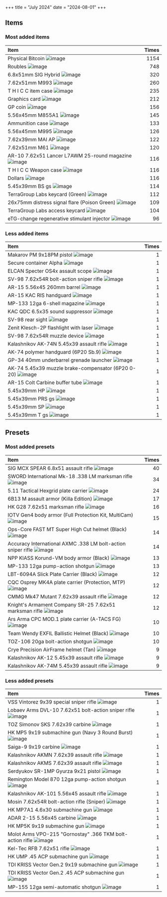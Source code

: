 +++
title = "July 2024"
date = "2024-08-01"
+++

## Items

### Most added items

| Item  | Times |
|:------|------:|
Physical Bitcoin ![image](https://assets.tarkov.dev/59faff1d86f7746c51718c9c-512.webp)|1154
Roubles ![image](https://assets.tarkov.dev/5449016a4bdc2d6f028b456f-512.webp)|748
6.8x51mm SIG Hybrid ![image](https://assets.tarkov.dev/6529243824cbe3c74a05e5c1-512.webp)|320
7.62x51mm M993 ![image](https://assets.tarkov.dev/5efb0c1bd79ff02a1f5e68d9-512.webp)|260
T H I C C item case ![image](https://assets.tarkov.dev/5c0a840b86f7742ffa4f2482-512.webp)|235
Graphics card ![image](https://assets.tarkov.dev/57347ca924597744596b4e71-512.webp)|212
GP coin ![image](https://assets.tarkov.dev/5d235b4d86f7742e017bc88a-512.webp)|156
5.56x45mm M855A1 ![image](https://assets.tarkov.dev/54527ac44bdc2d36668b4567-512.webp)|145
Ammunition case ![image](https://assets.tarkov.dev/5aafbde786f774389d0cbc0f-512.webp)|133
5.56x45mm M995 ![image](https://assets.tarkov.dev/59e690b686f7746c9f75e848-512.webp)|126
7.62x39mm MAI AP ![image](https://assets.tarkov.dev/601aa3d2b2bcb34913271e6d-512.webp)|122
7.62x51mm M61 ![image](https://assets.tarkov.dev/5a6086ea4f39f99cd479502f-512.webp)|120
AR-10 7.62x51 Lancer L7AWM 25-round magazine ![image](https://assets.tarkov.dev/65293c7a17e14363030ad308-512.webp)|116
T H I C C Weapon case ![image](https://assets.tarkov.dev/5b6d9ce188a4501afc1b2b25-512.webp)|116
Dollars ![image](https://assets.tarkov.dev/5696686a4bdc2da3298b456a-512.webp)|116
5.45x39mm BS gs ![image](https://assets.tarkov.dev/56dff026d2720bb8668b4567-512.webp)|114
TerraGroup Labs keycard (Green) ![image](https://assets.tarkov.dev/5c1d0dc586f7744baf2e7b79-512.webp)|112
26x75mm distress signal flare (Poison Green) ![image](https://assets.tarkov.dev/635267f063651329f75a4ee8-512.webp)|109
TerraGroup Labs access keycard ![image](https://assets.tarkov.dev/5c94bbff86f7747ee735c08f-512.webp)|104
eTG-change regenerative stimulant injector ![image](https://assets.tarkov.dev/5c0e534186f7747fa1419867-512.webp)|96

### Less added items

| Item  | Times |
|:------|------:|
Makarov PM 9x18PM pistol ![image](https://assets.tarkov.dev/5448bd6b4bdc2dfc2f8b4569-512.webp)|1
Secure container Alpha ![image](https://assets.tarkov.dev/544a11ac4bdc2d470e8b456a-512.webp)|1
ELCAN Specter OS4x assault scope ![image](https://assets.tarkov.dev/544a3f024bdc2d1d388b4568-512.webp)|1
SV-98 7.62x54R bolt-action sniper rifle ![image](https://assets.tarkov.dev/55801eed4bdc2d89578b4588-512.webp)|1
AR-15 5.56x45 260mm barrel ![image](https://assets.tarkov.dev/55d35ee94bdc2d61338b4568-512.webp)|1
AR-15 KAC RIS handguard ![image](https://assets.tarkov.dev/55d459824bdc2d892f8b4573-512.webp)|1
MP-133 12ga 6-shell magazine ![image](https://assets.tarkov.dev/55d484b44bdc2d1d4e8b456d-512.webp)|1
KAC QDC 6.5x35 sound suppressor ![image](https://assets.tarkov.dev/55d617094bdc2d89028b4568-512.webp)|1
SV-98 rear sight ![image](https://assets.tarkov.dev/56083e1b4bdc2dc8488b4572-512.webp)|1
Zenit Klesch-2P flashlight with laser ![image](https://assets.tarkov.dev/560d657b4bdc2da74d8b4572-512.webp)|1
SV-98 7.62x54R muzzle device ![image](https://assets.tarkov.dev/560e620e4bdc2d724b8b456b-512.webp)|1
Kalashnikov AK-74N 5.45x39 assault rifle ![image](https://assets.tarkov.dev/5644bd2b4bdc2d3b4c8b4572-512.webp)|1
AK-74 polymer handguard (6P20 Sb.9) ![image](https://assets.tarkov.dev/5648b1504bdc2d9d488b4584-512.webp)|1
GP-34 40mm underbarrel grenade launcher ![image](https://assets.tarkov.dev/5648b62b4bdc2d9d488b4585-512.webp)|1
AK-74 5.45x39 muzzle brake-compensator (6P20 0-20) ![image](https://assets.tarkov.dev/5649aa744bdc2ded0b8b457e-512.webp)|1
AR-15 Colt Carbine buffer tube ![image](https://assets.tarkov.dev/5649be884bdc2d79388b4577-512.webp)|1
5.45x39mm HP ![image](https://assets.tarkov.dev/56dff216d2720bbd668b4568-512.webp)|1
5.45x39mm PRS gs ![image](https://assets.tarkov.dev/56dff338d2720bbd668b4569-512.webp)|1
5.45x39mm SP ![image](https://assets.tarkov.dev/56dff421d2720b5f5a8b4567-512.webp)|1
5.45x39mm T gs ![image](https://assets.tarkov.dev/56dff4a2d2720bbd668b456a-512.webp)|1

## Presets

### Most added presets

| Item  | Times |
|:------|------:|
SIG MCX SPEAR 6.8x51 assault rifle ![image](https://assets.tarkov.dev/657eb3773271d8578610fe28-512.webp)|40
SWORD International Mk-18 .338 LM marksman rifle ![image](https://assets.tarkov.dev/5fd25119dd870108a754a163-512.webp)|34
5.11 Tactical Hexgrid plate carrier ![image](https://assets.tarkov.dev/6576676d86f11bca4106d37b-512.webp)|24
6B13 M assault armor (Killa Edition) ![image](https://assets.tarkov.dev/657665e2303700411c0242b2-512.webp)|17
HK G28 7.62x51 marksman rifle ![image](https://assets.tarkov.dev/6193e590069d61205d490dd8-512.webp)|16
IOTV Gen4 body armor (Full Protection Kit, MultiCam) ![image](https://assets.tarkov.dev/65766910303700411c0242da-512.webp)|15
Ops-Core FAST MT Super High Cut helmet (Black) ![image](https://assets.tarkov.dev/657fa7c0e65c0122b70ffdb0-512.webp)|14
Accuracy International AXMC .338 LM bolt-action sniper rifle ![image](https://assets.tarkov.dev/62973e474bb5ab23071c2a70-512.webp)|14
NPP KlASS Korund-VM body armor (Black) ![image](https://assets.tarkov.dev/65766278526e320fbe0357d4-512.webp)|13
MP-133 12ga pump-action shotgun ![image](https://assets.tarkov.dev/584148f2245977598f1ad387-512.webp)|13
LBT-6094A Slick Plate Carrier (Black) ![image](https://assets.tarkov.dev/657666ca303700411c0242c6-512.webp)|12
CQC Osprey MK4A plate carrier (Protection, MTP) ![image](https://assets.tarkov.dev/657664ae303700411c02428c-512.webp)|12
CMMG Mk47 Mutant 7.62x39 assault rifle ![image](https://assets.tarkov.dev/60b7d76e2a3c79100f1979de-512.webp)|12
Knight's Armament Company SR-25 7.62x51 marksman rifle ![image](https://assets.tarkov.dev/5e03511086f7744ccb1fb6cf-512.webp)|12
Ars Arma CPC MOD.1 plate carrier (A-TACS FG) ![image](https://assets.tarkov.dev/6576667d526e320fbe035806-512.webp)|10
Team Wendy EXFIL Ballistic Helmet (Black) ![image](https://assets.tarkov.dev/6571200b6fe59548840cb53a-512.webp)|10
TOZ-106 20ga bolt-action shotgun ![image](https://assets.tarkov.dev/5a3a859786f7747e2305e8bf-512.webp)|10
Crye Precision AirFrame helmet (Tan) ![image](https://assets.tarkov.dev/657fa92de65c0122b70ffdb9-512.webp)|9
Kalashnikov AK-12 5.45x39 assault rifle ![image](https://assets.tarkov.dev/64c1510bda0f6d156000cc17-512.webp)|9
Kalashnikov AK-74M 5.45x39 assault rifle ![image](https://assets.tarkov.dev/5acf7db286f7743a9c7092e3-512.webp)|9

### Less added presets

| Item  | Times |
|:------|------:|
VSS Vintorez 9x39 special sniper rifle ![image](https://assets.tarkov.dev/58414a3f2459775a77263531-512.webp)|1
Lobaev Arms DVL-10 7.62x51 bolt-action sniper rifle ![image](https://assets.tarkov.dev/58dffc5d86f77407c744a847-512.webp)|1
TOZ Simonov SKS 7.62x39 carbine ![image](https://assets.tarkov.dev/58dffce486f77409f40f8162-512.webp)|1
HK MP5 9x19 submachine gun (Navy 3 Round Burst) ![image](https://assets.tarkov.dev/59411aa786f7747aeb37f9a5-512.webp)|1
Saiga-9 9x19 carbine ![image](https://assets.tarkov.dev/5a13df5286f774032f5454a0-512.webp)|1
Kalashnikov AKMN 7.62x39 assault rifle ![image](https://assets.tarkov.dev/5a325c3686f7744273716c5b-512.webp)|1
Kalashnikov AKMS 7.62x39 assault rifle ![image](https://assets.tarkov.dev/5a327f4a86f774766866140b-512.webp)|1
Serdyukov SR-1MP Gyurza 9x21 pistol ![image](https://assets.tarkov.dev/5a327f6386f77479010da870-512.webp)|1
Remington Model 870 12ga pump-action shotgun ![image](https://assets.tarkov.dev/5ac4ad7586f7747d14551da3-512.webp)|1
Kalashnikov AK-101 5.56x45 assault rifle ![image](https://assets.tarkov.dev/5acf7dd986f774486e1281bf-512.webp)|1
Mosin 7.62x54R bolt-action rifle (Sniper) ![image](https://assets.tarkov.dev/5b8683a486f77467f2423114-512.webp)|1
HK MP7A1 4.6x30 submachine gun ![image](https://assets.tarkov.dev/5bd056fa86f7743aba7658cd-512.webp)|1
ADAR 2-15 5.56x45 carbine ![image](https://assets.tarkov.dev/5c10fcb186f774533e5529ab-512.webp)|1
HK MP5K 9x19 submachine gun ![image](https://assets.tarkov.dev/5d3f06c886f7743bb5318c6a-512.webp)|1
Molot Arms VPO-215 "Gornostay" .366 TKM bolt-action rifle ![image](https://assets.tarkov.dev/5e0359bd86f7746b243db876-512.webp)|1
Kel-Tec RFB 7.62x51 rifle ![image](https://assets.tarkov.dev/5f676b779ab5ec19f028eaf3-512.webp)|1
HK UMP .45 ACP submachine gun ![image](https://assets.tarkov.dev/5fd2517dbdd50d684f73a474-512.webp)|1
TDI KRISS Vector Gen.2 9x19 submachine gun ![image](https://assets.tarkov.dev/5fd251c90d9c95034825edb5-512.webp)|1
TDI KRISS Vector Gen.2 .45 ACP submachine gun ![image](https://assets.tarkov.dev/5fd251ee16cac650092f5d02-512.webp)|1
MP-155 12ga semi-automatic shotgun ![image](https://assets.tarkov.dev/60b7c28ee53e4c5c8945dd73-512.webp)|1
